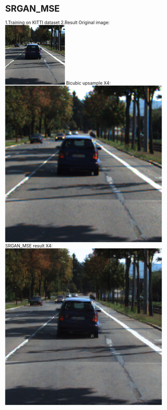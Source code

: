 # SRGAN_MSE
1.Training on KITTI dataset
2.Result
Original image:
![image](https://github.com/pinchieh/SRGAN_MSE/blob/master/result/croptest060.png)
Bicubic upsample X4:
![image](https://github.com/pinchieh/SRGAN_MSE/blob/master/result/bicubic060.png)
SRGAN_MSE result X4:
![image](https://github.com/pinchieh/SRGAN_MSE/blob/master/result/Gentrain_59.png)
